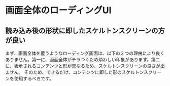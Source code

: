 # 画面全体のローディングUI

## 読み込み後の形状に即したスケルトンスクリーンの方が良い

まず、画面全体を覆うようなローディング画面は、以下の２つの理由により良くありません。第一に、画面全体がチラつくため煩わしい印象があります。第二に、表示されるコンテンツと形が異なるため、スケルトンスクリーンの良さが出ません。
そのため、できるだけ、コンテンツに即した形のスケルトンスクリーンを使用するべきです。
